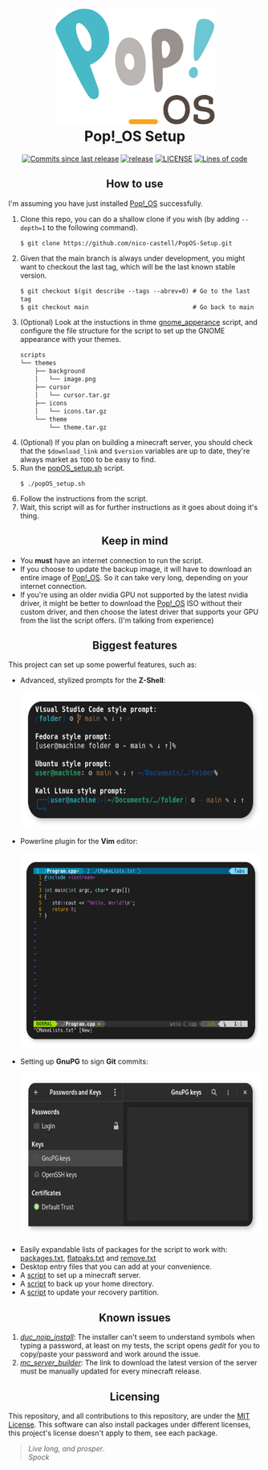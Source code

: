 <h1 align="center">
	<img src="assets/logo.svg" width="317" height="230">
	<br>Pop!_OS Setup<br>
</h1>
<p align="center">
  <a href="https://github.com/nico-castell/PopOS-Setup/commits"><img alt="Commits since last release" src="https://img.shields.io/github/commits-since/nico-castell/PopOS-Setup/latest?label=Commits%20since%20last%20release&color=informational&logo=git&logoColor=white&style=flat-square"></a>
  <a href="https://github.com/nico-castell/PopOS-Setup/releases"><img alt="release" src="https://img.shields.io/github/v/release/nico-castell/PopOS-Setup?color=informational&label=Release&logo=GitHub&logoColor=white&style=flat-square"></a>
  <a href="LICENSE"><img alt="LICENSE" src="https://img.shields.io/github/license/nico-castell/PopOS-Setup?color=informational&label=License&logo=Open%20Source%20Initiative&logoColor=white&style=flat-square"></a>
  <a href="https://github.com/nico-castell/PopOS-Setup"><img alt="Lines of code" src="https://img.shields.io/tokei/lines/github/nico-castell/PopOS-Setup?label=Lines%20of%20code&color=informational&logo=GNU%20bash&logoColor=white&style=flat-square"></a>
</p>

<h2 align="center">How to use</h2>

I'm assuming you have just installed [Pop!_OS](https://pop.system76.com/) successfully.

1. Clone this repo, you can do a shallow clone if you wish (by adding `--depth=1` to the following command).
    ```shell
    $ git clone https://github.com/nico-castell/PopOS-Setup.git
    ```
2. Given that the main branch is always under development, you might want to checkout the last tag, which will be the last known stable version.
    ```shell
    $ git checkout $(git describe --tags --abrev=0) # Go to the last tag
    $ git checkout main                             # Go back to main
    ```
3. (Optional) Look at the instuctions in thme [gnome_apperance](scripts/gnome_appearance.sh) script, and configure the file structure for the script to set up the GNOME appearance with your themes.
    ```
    scripts
    └── themes
        ├── background
        │   └── image.png
        ├── cursor
        │   └── cursor.tar.gz
        ├── icons
        │   └── icons.tar.gz
        └── theme
            └── theme.tar.gz
    ```
4. (Optional) If you plan on building a minecraft server, you should check that the `$download_link` and `$version` variables are up to date, they're always market as `TODO` to be easy to find.
5. Run the [popOS_setup.sh](popOS_setup.sh) script.
    ```shell
    $ ./popOS_setup.sh
    ```
6. Follow the instructions from the script.
7. Wait, this script will as for further instructions as it goes about doing it's thing.

<h2 align="center">Keep in mind</h2>

- You **must** have an internet connection to run the script.
- If you choose to update the backup image, it will have to download an entire image of [Pop!_OS](https://pop.system76.com/). So it can take very long, depending on your internet connection.
- If you're using an older nvidia GPU not supported by the latest nvidia driver, it might be better to download the [Pop!_OS](https://pop.system76.com/) ISO without their custom driver, and then choose the latest driver that supports your GPU from the list the script offers. (I'm talking from experience)

<h2 align="center">Biggest features</h2>

This project can set up some powerful features, such as:

- Advanced, stylized prompts for the **Z-Shell**:
  <p align="center"><img width="600" height="272" src="assets/prompts.png"></p>
- Powerline plugin for the **Vim** editor:
  <p align="center"><img width="600" height="390" src="assets/vim-powerline.png"></p>
- Setting up **GnuPG** to sign **Git** commits:
  <p align="center"><img width="600" height="326" src="assets/seahorse.png"></p>
- Easily expandable lists of packages for the script to work with: [packages.txt](packages.txt), [flatpaks.txt](flatpaks.txt) and [remove.txt](remove.txt)
- Desktop entry files that you can add at your convenience.
- A [script](scripts/mc_server_builder.sh) to set up a minecraft server.
- A [script](back_me_up.sh) to back up your home directory.
- A [script](scripts/update_recovery.sh) to update your recovery partition.

<h2 align="center">Known issues</h2>

1. [*duc_noip_install*](duc_noip_install): The installer can't seem to understand symbols when typing a password, at least on my tests, the script opens *gedit* for you to copy/paste your password and work around the issue.
2. [*mc_server_builder*](mc_server_builder): The link to download the latest version of the server must be manually updated for every minecraft release.

<h2 align="center">Licensing</h2>

This repository, and all contributions to this repository, are under the [MIT License](LICENSE). This software can also install packages under different licenses, this project's license doesn't apply to them, see each package.

> *Live long, and prosper*.  
> *Spock*
